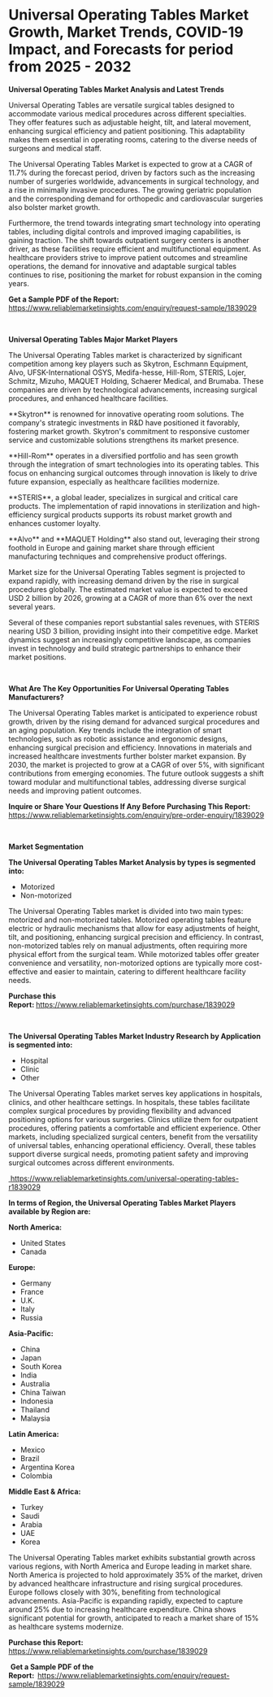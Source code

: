 <p><h1>Universal Operating Tables Market Growth, Market Trends, COVID-19 Impact, and Forecasts for period from 2025 - 2032</h1></p><p><strong>Universal Operating Tables Market Analysis and Latest Trends</strong></p>
<p><p>Universal Operating Tables are versatile surgical tables designed to accommodate various medical procedures across different specialties. They offer features such as adjustable height, tilt, and lateral movement, enhancing surgical efficiency and patient positioning. This adaptability makes them essential in operating rooms, catering to the diverse needs of surgeons and medical staff.</p><p>The Universal Operating Tables Market is expected to grow at a CAGR of 11.7% during the forecast period, driven by factors such as the increasing number of surgeries worldwide, advancements in surgical technology, and a rise in minimally invasive procedures. The growing geriatric population and the corresponding demand for orthopedic and cardiovascular surgeries also bolster market growth. </p><p>Furthermore, the trend towards integrating smart technology into operating tables, including digital controls and improved imaging capabilities, is gaining traction. The shift towards outpatient surgery centers is another driver, as these facilities require efficient and multifunctional equipment. As healthcare providers strive to improve patient outcomes and streamline operations, the demand for innovative and adaptable surgical tables continues to rise, positioning the market for robust expansion in the coming years.</p></p>
<p><strong>Get a Sample PDF of the Report:&nbsp;</strong> <a href="https://www.reliablemarketinsights.com/enquiry/request-sample/1839029?utm_campaign=1938&utm_medium=2&utm_source=Github&utm_content=ia&utm_term=14042025&utm_id=universal-operating-tables">https://www.reliablemarketinsights.com/enquiry/request-sample/1839029</a></p>
<p>&nbsp;</p>
<p><strong>Universal Operating Tables Major Market Players</strong></p>
<p><p>The Universal Operating Tables market is characterized by significant competition among key players such as Skytron, Eschmann Equipment, Alvo, UFSK-International OSYS, Medifa-hesse, Hill-Rom, STERIS, Lojer, Schmitz, Mizuho, MAQUET Holding, Schaerer Medical, and Brumaba. These companies are driven by technological advancements, increasing surgical procedures, and enhanced healthcare facilities.</p><p>**Skytron** is renowned for innovative operating room solutions. The company's strategic investments in R&D have positioned it favorably, fostering market growth. Skytron's commitment to responsive customer service and customizable solutions strengthens its market presence.</p><p>**Hill-Rom** operates in a diversified portfolio and has seen growth through the integration of smart technologies into its operating tables. This focus on enhancing surgical outcomes through innovation is likely to drive future expansion, especially as healthcare facilities modernize.</p><p>**STERIS**, a global leader, specializes in surgical and critical care products. The implementation of rapid innovations in sterilization and high-efficiency surgical products supports its robust market growth and enhances customer loyalty.</p><p>**Alvo** and **MAQUET Holding** also stand out, leveraging their strong foothold in Europe and gaining market share through efficient manufacturing techniques and comprehensive product offerings.</p><p>Market size for the Universal Operating Tables segment is projected to expand rapidly, with increasing demand driven by the rise in surgical procedures globally. The estimated market value is expected to exceed USD 2 billion by 2026, growing at a CAGR of more than 6% over the next several years.</p><p>Several of these companies report substantial sales revenues, with STERIS nearing USD 3 billion, providing insight into their competitive edge. Market dynamics suggest an increasingly competitive landscape, as companies invest in technology and build strategic partnerships to enhance their market positions.</p></p>
<p>&nbsp;</p>
<p><strong>What Are The Key Opportunities For Universal Operating Tables Manufacturers?</strong></p>
<p><p>The Universal Operating Tables market is anticipated to experience robust growth, driven by the rising demand for advanced surgical procedures and an aging population. Key trends include the integration of smart technologies, such as robotic assistance and ergonomic designs, enhancing surgical precision and efficiency. Innovations in materials and increased healthcare investments further bolster market expansion. By 2030, the market is projected to grow at a CAGR of over 5%, with significant contributions from emerging economies. The future outlook suggests a shift toward modular and multifunctional tables, addressing diverse surgical needs and improving patient outcomes.</p></p>
<p><strong>Inquire or Share Your Questions If Any Before Purchasing This Report:</strong> <a href="https://www.reliablemarketinsights.com/enquiry/pre-order-enquiry/1839029?utm_campaign=1938&utm_medium=2&utm_source=Github&utm_content=ia&utm_term=14042025&utm_id=universal-operating-tables">https://www.reliablemarketinsights.com/enquiry/pre-order-enquiry/1839029</a></p>
<p>&nbsp;</p>
<p><strong>Market Segmentation</strong></p>
<p><strong>The Universal Operating Tables Market Analysis by types is segmented into:</strong></p>
<p><ul><li>Motorized</li><li>Non-motorized</li></ul></p>
<p><p>The Universal Operating Tables market is divided into two main types: motorized and non-motorized tables. Motorized operating tables feature electric or hydraulic mechanisms that allow for easy adjustments of height, tilt, and positioning, enhancing surgical precision and efficiency. In contrast, non-motorized tables rely on manual adjustments, often requiring more physical effort from the surgical team. While motorized tables offer greater convenience and versatility, non-motorized options are typically more cost-effective and easier to maintain, catering to different healthcare facility needs.</p></p>
<p><strong>Purchase this Report:&nbsp;</strong><a href="https://www.reliablemarketinsights.com/purchase/1839029?utm_campaign=1938&utm_medium=2&utm_source=Github&utm_content=ia&utm_term=14042025&utm_id=universal-operating-tables">https://www.reliablemarketinsights.com/purchase/1839029</a></p>
<p>&nbsp;</p>
<p><strong>The Universal Operating Tables Market Industry Research by Application is segmented into:</strong></p>
<p><ul><li>Hospital</li><li>Clinic</li><li>Other</li></ul></p>
<p><p>The Universal Operating Tables market serves key applications in hospitals, clinics, and other healthcare settings. In hospitals, these tables facilitate complex surgical procedures by providing flexibility and advanced positioning options for various surgeries. Clinics utilize them for outpatient procedures, offering patients a comfortable and efficient experience. Other markets, including specialized surgical centers, benefit from the versatility of universal tables, enhancing operational efficiency. Overall, these tables support diverse surgical needs, promoting patient safety and improving surgical outcomes across different environments.</p></p>
<p><a href="https://www.reliablemarketinsights.com/universal-operating-tables-r1839029?utm_campaign=1938&utm_medium=2&utm_source=Github&utm_content=ia&utm_term=14042025&utm_id=universal-operating-tables">&nbsp;https://www.reliablemarketinsights.com/universal-operating-tables-r1839029</a></p>
<p><strong>In terms of Region, the Universal Operating Tables Market Players available by Region are:</strong></p>
<p>
    <p> <strong> North America: </strong>
        <ul>
            <li>United States</li>
            <li>Canada</li>
        </ul>
        </p> 
    <p> <strong> Europe: </strong>
        <ul>
            <li>Germany</li>
            <li>France</li>
            <li>U.K.</li>
            <li>Italy</li>
            <li>Russia</li>
        </ul>
        </p> 
    <p> <strong> Asia-Pacific: </strong>
        <ul>
            <li>China</li>
            <li>Japan</li>
            <li>South Korea</li>
            <li>India</li>
            <li>Australia</li>
            <li>China Taiwan</li>
            <li>Indonesia</li>
            <li>Thailand</li>
            <li>Malaysia</li>
        </ul>
        </p> 
    <p> <strong> Latin America: </strong>
        <ul>
            <li>Mexico</li>
            <li>Brazil</li>
            <li>Argentina Korea</li>
            <li>Colombia</li>
        </ul>
        </p> 
    <p> <strong> Middle East & Africa: </strong>
        <ul>
            <li>Turkey</li>
            <li>Saudi</li>
            <li>Arabia</li>
            <li>UAE</li>
            <li>Korea</li>
        </ul>
    </p>
    </p>
<p><p>The Universal Operating Tables market exhibits substantial growth across various regions, with North America and Europe leading in market share. North America is projected to hold approximately 35% of the market, driven by advanced healthcare infrastructure and rising surgical procedures. Europe follows closely with 30%, benefiting from technological advancements. Asia-Pacific is expanding rapidly, expected to capture around 25% due to increasing healthcare expenditure. China shows significant potential for growth, anticipated to reach a market share of 15% as healthcare systems modernize.</p></p>
<p><strong>Purchase this Report: </strong><a href="https://www.reliablemarketinsights.com/purchase/1839029?utm_campaign=1938&utm_medium=2&utm_source=Github&utm_content=ia&utm_term=14042025&utm_id=universal-operating-tables">https://www.reliablemarketinsights.com/purchase/1839029</a></p>
<p>&nbsp;<strong>Get a Sample PDF of the Report:&nbsp;&nbsp;</strong><a href="https://www.reliablemarketinsights.com/enquiry/request-sample/1839029?utm_campaign=1938&utm_medium=2&utm_source=Github&utm_content=ia&utm_term=14042025&utm_id=universal-operating-tables">https://www.reliablemarketinsights.com/enquiry/request-sample/1839029</a></p>
<p><strong></strong></p>
<p><p></p><p></p><p></p></p>